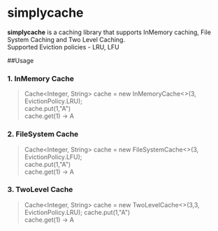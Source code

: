 # simplycache

**simplycache** is a caching library that supports InMemory caching, File System Caching and
Two Level Caching.   
Supported Eviction policies - LRU, LFU

##Usage

### 1. InMemory Cache
 > Cache<Integer, String> cache = new InMemoryCache<>(3, EvictionPolicy.LRU);  
   cache.put(1,"A")  
   cache.get(1) -> A

### 2. FileSystem Cache
> Cache<Integer, String> cache = new FileSystemCache<>(3, EvictionPolicy.LFU);  
   cache.put(1,"A")  
   cache.get(1) -> A

### 3. TwoLevel Cache
> Cache<Integer, String> cache = new TwoLevelCache<>(3,3, EvictionPolicy.LRU);
    cache.put(1,"A")  
    cache.get(1) -> A
